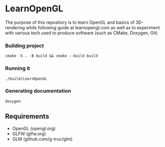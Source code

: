 # LearnOpenGL

The purpose of this repository is to learn OpenGL and basics of 3D-rendering while following guide at learnopengl.com as well as to experiment with various tech used to produce software (such as CMake, Doxygen, Git)

### Building project
`cmake -S . -B build && cmake --build build`
### Running it
`./build/LearnOpenGL`
### Generating documentation
`doxygen`

## Requirements
- OpenGL (opengl.org)
- GLFW (glfw.org)
- GLM (github.com/g-truc/glm)